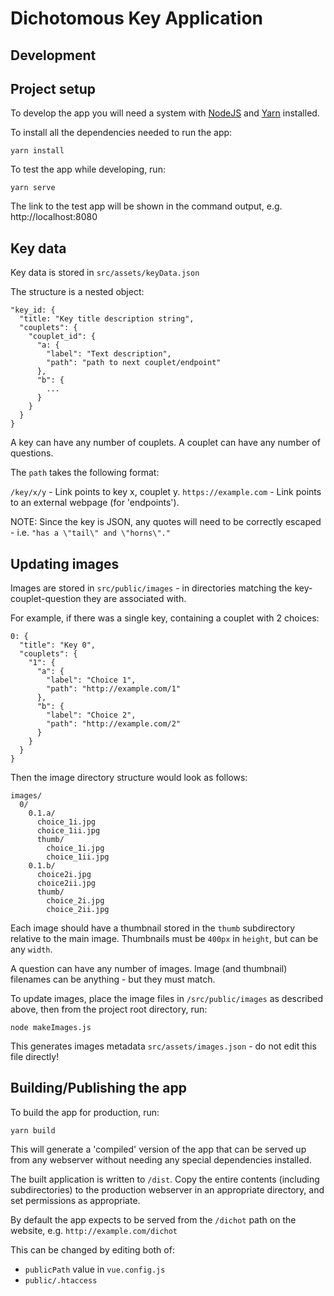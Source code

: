 # Dichotomous Key Application

## Development

## Project setup

To develop the app you will need a system with [NodeJS](https://nodejs.org/en/) and [Yarn](https://yarnpkg.com/) installed.

To install all the dependencies needed to run the app:

```
yarn install
```

To test the app while developing, run:

```
yarn serve
```

The link to the test app will be shown in the command output, e.g. http://localhost:8080


## Key data

Key data is stored in `src/assets/keyData.json`

The structure is a nested object:

```
"key_id: {
  "title: "Key title description string",
  "couplets": {
    "couplet_id": {
      "a: {
        "label": "Text description",
        "path": "path to next couplet/endpoint"
      },
      "b": {
        ...
      }
    }
  }
}
```
A key can have any number of couplets. A couplet can have any number of questions.

The `path` takes the following format:

`/key/x/y` - Link points to key x, couplet y.
`https://example.com` - Link points to an external webpage (for 'endpoints').

NOTE: Since the key is JSON, any quotes will need to be correctly escaped - i.e. `"has a \"tail\" and \"horns\"."`

## Updating images

Images are stored in `src/public/images` - in directories matching the key-couplet-question they are associated with.

For example, if there was a single key, containing a couplet with 2 choices:

```
0: {
  "title": "Key 0",
  "couplets": {
    "1": {
      "a": {
        "label": "Choice 1",
        "path": "http://example.com/1"
      },
      "b": {
        "label": "Choice 2",
        "path": "http://example.com/2"
      }
    }
  }
}
```

Then the image directory structure would look as follows:

```
images/
  0/
    0.1.a/
      choice_1i.jpg
      choice_1ii.jpg
      thumb/
        choice_1i.jpg
        choice_1ii.jpg
    0.1.b/
      choice2i.jpg
      choice2ii.jpg
      thumb/
        choice_2i.jpg
        choice_2ii.jpg
```

Each image should have a thumbnail stored in the `thumb` subdirectory relative to the main image. Thumbnails must be `400px` in `height`, but can be any `width`.

A question can have any number of images. Image (and thumbnail) filenames can be anything - but they must match.

To update images, place the image files in `/src/public/images` as described above, then from the project root directory, run:

`node makeImages.js`

This generates images metadata `src/assets/images.json` - do not edit this file directly!


## Building/Publishing the app

To build the app for production, run:

```
yarn build
```

This will generate a 'compiled' version of the app that can be served up from any webserver without needing any special dependencies installed.

The built application is written to `/dist`. Copy the entire contents (including subdirectories) to the production webserver in an appropriate directory, and set permissions as appropriate.

By default the app expects to be served from the `/dichot` path on the website, e.g. `http://example.com/dichot`

This can be changed by editing both of:
* `publicPath` value in `vue.config.js`
* `public/.htaccess`
